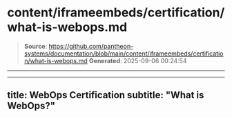 # content/iframeembeds/certification/what-is-webops.md

> **Source**: https://github.com/pantheon-systems/documentation/blob/main/content/iframeembeds/certification/what-is-webops.md
> **Generated**: 2025-09-06 00:24:54

---

---
title: WebOps Certification
subtitle: "What is WebOps?"
---

<Partial file="certification-guide/what-is-webops.md" />
